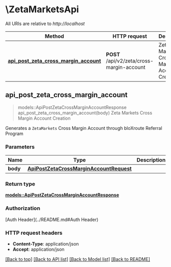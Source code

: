 # \ZetaMarketsApi

All URIs are relative to *http://localhost*

Method | HTTP request | Description
------------- | ------------- | -------------
[**api_post_zeta_cross_margin_account**](ZetaMarketsApi.md#api_post_zeta_cross_margin_account) | **POST** /api/v2/zeta/cross-margin-account | Zeta Markets Cross Margin Account Creation



## api_post_zeta_cross_margin_account

> models::ApiPostZetaCrossMarginAccountResponse api_post_zeta_cross_margin_account(body)
Zeta Markets Cross Margin Account Creation

Generates a `ZetaMarkets` Cross Margin Account through bloXroute Referral Program

### Parameters


Name | Type | Description  | Required | Notes
------------- | ------------- | ------------- | ------------- | -------------
**body** | [**ApiPostZetaCrossMarginAccountRequest**](ApiPostZetaCrossMarginAccountRequest.md) |  | [required] |

### Return type

[**models::ApiPostZetaCrossMarginAccountResponse**](apiPostZetaCrossMarginAccountResponse.md)

### Authorization

[Auth Header](../README.md#Auth Header)

### HTTP request headers

- **Content-Type**: application/json
- **Accept**: application/json

[[Back to top]](#) [[Back to API list]](../README.md#documentation-for-api-endpoints) [[Back to Model list]](../README.md#documentation-for-models) [[Back to README]](../README.md)

